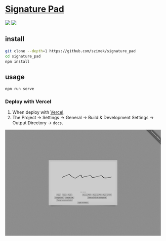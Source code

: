 # [Signature Pad](https://github.com/szimek/signature_pad)

![](https://img.shields.io/github/license/szimek/signature_pad) ![](https://img.shields.io/github/last-commit/scillidan/signature_pad/main?label=last%20commit%20(fork))

## install

```sh
git clone --depth=1 https://github.com/szimek/signature_pad
cd signature_pad
npm install
```

## usage

```sh
npm run serve
```

### Deploy with Vercel

1. When deploy with [Vercel](https://vercel.com).
2. The Project → Settings → General → Build & Development Settings → Output Directory → `docs`.

![signature_pad](/_image/optWeb/signature_pad.png)

